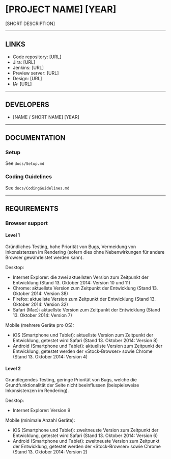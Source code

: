 # [PROJECT NAME] [YEAR]

[SHORT DESCRIPTION]


---


## LINKS

* Code repository: [URL]
* Jira: [URL]
* Jenkins: [URL]
* Preview server: [URL]
* Design: [URL]
* IA: [URL]


---


## DEVELOPERS

* [NAME / SHORT NAME] [YEAR]


---


## DOCUMENTATION

### Setup

See ```docs/Setup.md```

### Coding Guidelines

See ```docs/CodingGuidelines.md```


---


## REQUIREMENTS

### Browser support

#### Level 1

Gründliches Testing, hohe Priorität von Bugs, Vermeidung von Inkonsistenzen im Rendering (sofern dies ohne Nebenwirkungen für andere Browser gewährleistet werden kann).

Desktop:
* Internet Explorer: die zwei aktuellsten Version zum Zeitpunkt der Entwicklung (Stand 13. Oktober 2014: Version 10 und 11)
* Chrome: aktuellste Version zum Zeitpunkt der Entwicklung (Stand 13. Oktober 2014: Version 38)
* Firefox: aktuellste Version zum Zeitpunkt der Entwicklung (Stand 13. Oktober 2014: Version 32)
* Safari (Mac): aktuellste Version zum Zeitpunkt der Entwicklung (Stand 13. Oktober 2014: Version 7)

Mobile (mehrere Geräte pro OS):
* iOS (Smartphone und Tablet): aktuellste Version zum Zeitpunkt der Entwicklung, getestet wird Safari (Stand 13. Oktober 2014: Version 8)
* Android (Smartphone und Tablet): aktuellste Version zum Zeitpunkt der Entwicklung, getestet werden der «Stock-Browser» sowie Chrome (Stand 13. Oktober 2014: Version 4)

#### Level 2

Grundlegendes Testing, geringe Priorität von Bugs, welche die Grundfunktionalität der Seite nicht beeinflussen (beispielsweise Inkonsistenzen im Rendering).

Desktop:
* Internet Explorer: Version 9

Mobile (minimale Anzahl Geräte):
* iOS (Smartphone und Tablet): zweitneuste Version zum Zeitpunkt der Entwicklung, getestet wird Safari (Stand 13. Oktober 2014: Version 6)
* Android (Smartphone und Tablet): zweitneuste Version zum Zeitpunkt der Entwicklung, getestet werden der «Stock-Browser» sowie Chrome (Stand 13. Oktober 2014: Version 2)
